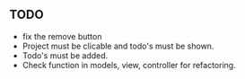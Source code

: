 ## TODO
- fix the remove button
- Project must be clicable and todo's must be shown.
- Todo's must be added.
- Check function in models, view, controller for refactoring.